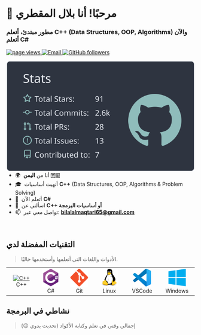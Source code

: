<h1 align="left" id="bilal-title">👋 مرحبًا! أنا بلال المقطري</h1>
<h3 align="left">مطور مبتدئ، أتعلم C++ (Data Structures, OOP, Algorithms) والآن أتعلم C#</h3>

<p align="left">
  <a href="https://github.com/BilalAlmaqtari">
    <img src="https://komarev.com/ghpvc/?username=BilalAlmaqtari" alt="page views" />
  </a>
  <a href="mailto:bilalalmaqtari65@gmail.com">
    <img alt="Email" src="https://img.shields.io/badge/Email-bilalalmaqtari65%40gmail.com-red?logo=gmail">
  </a>
  <a href="https://github.com/BilalAlmaqtari?tab=followers">
    <img alt="GitHub followers" src="https://img.shields.io/github/followers/BilalAlmaqtari?style=flat&logo=github">
  </a>
</p>

<a href="#bilal-title">
  <img src="https://raw.githubusercontent.com/SP-XD/profile-summary-cards/master/profile-summary-card-output/nord_dark/3-stats.svg" alt="Bilal Stats" align="right" />
</a>

- 🌍 &nbsp;أنا من **اليمن 🇾🇪**
- 🎓 &nbsp;أنهيت أساسيات **C++** (Data Structures, OOP, Algorithms & Problem Solving)
- 🌱 &nbsp;أتعلم الآن **C#**
- 💬 &nbsp;اسألني عن **C++ أو أساسيات البرمجة**
- 📫 &nbsp;تواصل معي عبر: **bilalalmaqtari65@gmail.com**

<br>

<h2 align="left" id="bilal-tech">التقنيات المفضلة لدي</h2>

> الأدوات واللغات التي أتعلمها وأستخدمها حاليًا.

<table>
  <tr>
    <td align="center" width="96">
      <a href="#bilal-tech">
        <img src="https://raw.githubusercontent.com/isocpp/logos/master/cpp_logo.png" width="48" height="48" alt="C++" />
      </a>
      <br>C++
    </td>
    <td align="center" width="96">
      <a href="#bilal-tech">
        <img src="https://raw.githubusercontent.com/devicons/devicon/master/icons/csharp/csharp-original.svg" width="48" height="48" alt="C#" />
      </a>
      <br>C#
    </td>
    <td align="center" width="96">
      <a href="#bilal-tech">
        <img src="https://raw.githubusercontent.com/devicons/devicon/master/icons/git/git-original.svg" width="48" height="48" alt="Git" />
      </a>
      <br>Git
    </td>
    <td align="center" width="96">
      <a href="#bilal-tech">
        <img src="https://raw.githubusercontent.com/devicons/devicon/master/icons/linux/linux-original.svg" width="48" height="48" alt="Linux" />
      </a>
      <br>Linux
    </td>
    <td align="center" width="96">
      <a href="#bilal-tech" >
        <img src="https://raw.githubusercontent.com/devicons/devicon/master/icons/vscode/vscode-original.svg" width="48" height="48" alt="VSCode" />
      </a>
      <br>VSCode
    </td>
    <td align="center" width="96">
      <a href="#bilal-tech">
        <img src="https://raw.githubusercontent.com/devicons/devicon/master/icons/windows8/windows8-original.svg" width="48" height="48" alt="Windows" />
      </a>
      <br>Windows
    </td>
  </tr>
</table>

<h2 align="left">نشاطي في البرمجة</h2>

> إجمالي وقتي في تعلم وكتابة الأكواد (تحديث يدوي 😉)

